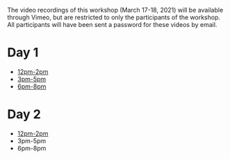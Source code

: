 The video recordings of this workshop (March 17-18, 2021) will be available through Vimeo, but are restricted to only the participants of the workshop.
All participants will have been sent a password for these videos by email.

# Day 1

* [12pm-2pm](https://vimeo.com/524949907)
* [3pm-5pm](https://vimeo.com/525053387)
* [6pm-8pm](https://vimeo.com/525162173)

# Day 2

* [12pm-2pm](https://vimeo.com/525594728)
* 3pm-5pm
* 6pm-8pm
